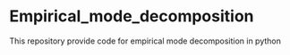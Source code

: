 # Empirical_mode_decomposition
This repository provide code for empirical mode decomposition in python
